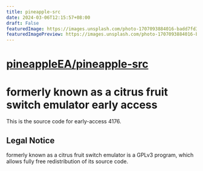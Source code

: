 ```yaml
---
title: pineapple-src
date: 2024-03-06T12:15:57+08:00
draft: False
featuredImage: https://images.unsplash.com/photo-1707093884016-badd7fd3d376?ixid=M3w0NjAwMjJ8MHwxfHJhbmRvbXx8fHx8fHx8fDE3MDk2OTg0ODN8&ixlib=rb-4.0.3
featuredImagePreview: https://images.unsplash.com/photo-1707093884016-badd7fd3d376?ixid=M3w0NjAwMjJ8MHwxfHJhbmRvbXx8fHx8fHx8fDE3MDk2OTg0ODN8&ixlib=rb-4.0.3
---
```


# [pineappleEA/pineapple-src](https://github.com/pineappleEA/pineapple-src)

formerly known as a citrus fruit switch emulator early access
=============

This is the source code for early-access 4176.

## Legal Notice

formerly known as a citrus fruit switch emulator is a GPLv3 program, which allows fully free redistribution of its source code.
